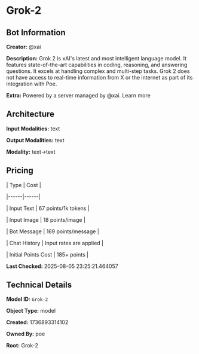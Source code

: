 # Grok-2

## Bot Information

**Creator:** @xai

**Description:** Grok 2 is xAI's latest and most intelligent language model. It features state-of-the-art capabilities in coding, reasoning, and answering questions. It excels at handling complex and multi-step tasks. Grok 2 does not have access to real-time information from X or the internet as part of its integration with Poe.

**Extra:** Powered by a server managed by @xai. Learn more


## Architecture

**Input Modalities:** text

**Output Modalities:** text

**Modality:** text->text


## Pricing

| Type | Cost |

|------|------|

| Input Text | 67 points/1k tokens |

| Input Image | 18 points/image |

| Bot Message | 169 points/message |

| Chat History | Input rates are applied |

| Initial Points Cost | 185+ points |


**Last Checked:** 2025-08-05 23:25:21.464057


## Technical Details

**Model ID:** `Grok-2`

**Object Type:** model

**Created:** 1736893314102

**Owned By:** poe

**Root:** Grok-2
